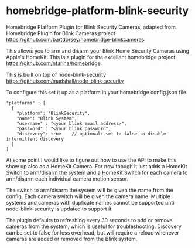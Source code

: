 # homebridge-platform-blink-security
Homebridge Platform Plugin for Blink Security Cameras, adapted from Homebridge Plugin for Blink Cameras project https://github.com/bartdorsey/homebridge-blinkcameras.

This allows you to arm and disarm your Blink Home Security Cameras using Apple's HomeKit. This is a plugin for the excellent homebridge project https://github.com/nfarina/homebridge.  

This is built on top of node-blink-security https://github.com/madshall/node-blink-security

To configure this set it up as a platform in your homebridge config.json file.

    "platforms" : [
      {
        "platform": "BlinkSecurity",
        "name": "Blink System",
        "username" : "<your blink email address>",
        "password" : "<your blink password",
        "discovery": true    // optional: set to false to disable intermittent discovery
      }
    ]

At some point I would like to figure out how to use the API to make this show up also as a HomeKit Camera. For now though it just adds a HomeKit Switch to arm/disarm the system and a HomeKit Switch for each camera to arm/disarm each individual camera motion sensor.

The switch to arm/disarm the system will be given the name from the config. Each camera switch will be given the camera name. Multiple systems and cameras with duplicate names cannot be supported until node-blink-security is updated to support it.

The plugin defaults to refreshing every 30 seconds to add or remove cameras from the system, which is useful for troubleshooting. Discovery can be set to false for less overhead, but will require a reload whenever cameras are added or removed from the Blink system.